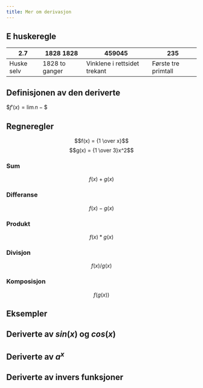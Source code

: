 ```yaml
---
title: Mer om derivasjon
---
```

## E huskeregle

2.7 | 1828 1828 | 459045 | 235
--- | --- | --- | ---
Huske selv | 1828 to ganger | Vinklene i rettsidet trekant | Første tre primtall

## Definisjonen av den deriverte

$$f'(x) = \lim n-\$$

## Regneregler

$$f(x) = {1 \over x}$$
$$g(x) = {1 \over 3}x^2$$

### Sum

$$f(x) + g(x)$$

### Differanse

$$f(x) - g(x)$$

### Produkt

$$f(x) * g(x)$$

### Divisjon

$$f(x) / g(x)$$

### Komposisjon

$$f(g(x))$$

## Eksempler

## Deriverte av $sin(x)$ og $cos(x)$

## Deriverte av $a^x$

## Deriverte av invers funksjoner
